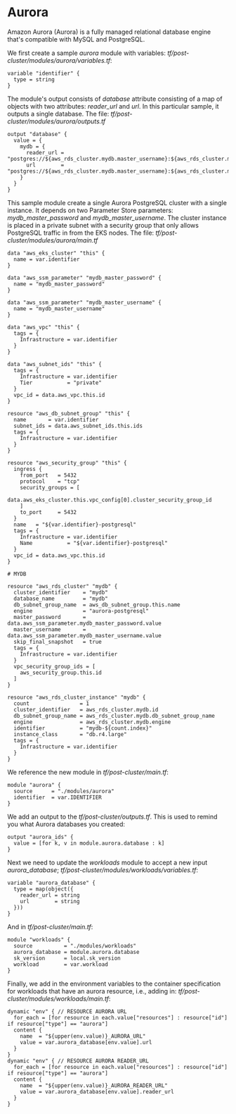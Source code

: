 # Aurora

Amazon Aurora (Aurora) is a fully managed relational database engine that's compatible with MySQL and PostgreSQL.

We first create a sample *aurora* module with variables: *tf/post-cluster/modules/aurora/variables.tf*:

```hcl
variable "identifier" {
  type = string
}
```

The module's output consists of *database* attribute consisting of a map of objects with two attributes: *reader_url* and *url*. In this particular sample, it outputs a single database. The file: *tf/post-cluster/modules/aurora/outputs.tf*

```hcl
output "database" {
  value = {
    mydb = {
      reader_url = "postgres://${aws_rds_cluster.mydb.master_username}:${aws_rds_cluster.mydb.master_password}@${aws_rds_cluster.mydb.reader_endpoint}/mydb"
      url        = "postgres://${aws_rds_cluster.mydb.master_username}:${aws_rds_cluster.mydb.master_password}@${aws_rds_cluster.mydb.endpoint}/mydb"
    }
  }
}
```

This sample module create a single Aurora PostgreSQL cluster with a single instance. It depends on two Parameter Store parameters: *mydb_master_password* and *mydb_master_username*. The cluster instance is placed in a private subnet with a security group that only allows PostgreSQL traffic in from the EKS nodes. The file: *tf/post-cluster/modules/aurora/main.tf*

```hcl
data "aws_eks_cluster" "this" {
  name = var.identifier
}

data "aws_ssm_parameter" "mydb_master_password" {
  name = "mydb_master_password"
}

data "aws_ssm_parameter" "mydb_master_username" {
  name = "mydb_master_username"
}

data "aws_vpc" "this" {
  tags = {
    Infrastructure = var.identifier
  }
}

data "aws_subnet_ids" "this" {
  tags = {
    Infrastructure = var.identifier
    Tier           = "private"
  }
  vpc_id = data.aws_vpc.this.id
}

resource "aws_db_subnet_group" "this" {
  name       = var.identifier
  subnet_ids = data.aws_subnet_ids.this.ids
  tags = {
    Infrastructure = var.identifier
  }
}

resource "aws_security_group" "this" {
  ingress {
    from_port   = 5432
    protocol    = "tcp"
    security_groups = [
      data.aws_eks_cluster.this.vpc_config[0].cluster_security_group_id
    ]
    to_port     = 5432
  }
  name   = "${var.identifier}-postgresql"
  tags = {
    Infrastructure = var.identifier
    Name           = "${var.identifier}-postgresql"
  }
  vpc_id = data.aws_vpc.this.id
}

# MYDB

resource "aws_rds_cluster" "mydb" {
  cluster_identifier    = "mydb"
  database_name         = "mydb"
  db_subnet_group_name  = aws_db_subnet_group.this.name
  engine                = "aurora-postgresql"
  master_password       = data.aws_ssm_parameter.mydb_master_password.value
  master_username       = data.aws_ssm_parameter.mydb_master_username.value
  skip_final_snapshot   = true
  tags = {
    Infrastructure = var.identifier
  }
  vpc_security_group_ids = [
    aws_security_group.this.id
  ]
}

resource "aws_rds_cluster_instance" "mydb" {
  count                = 1
  cluster_identifier   = aws_rds_cluster.mydb.id
  db_subnet_group_name = aws_rds_cluster.mydb.db_subnet_group_name
  engine               = aws_rds_cluster.mydb.engine
  identifier           = "mydb-${count.index}"
  instance_class       = "db.r4.large"
  tags = {
    Infrastructure = var.identifier
  }
}
```

We reference the new module in *tf/post-cluster/main.tf*:

```hcl
module "aurora" {
  source      = "./modules/aurora"
  identifier  = var.IDENTIFIER
}
```

We add an output to the *tf/post-cluster/outputs.tf*. This is used to remind you what Aurora databases you created:

```hcl
output "aurora_ids" {
  value = [for k, v in module.aurora.database : k]
}
```

Next we need to update the *workloads* module to accept a new input *aurora_database*; *tf/post-cluster/modules/workloads/variables.tf*:

```hcl
variable "aurora_database" {
  type = map(object({
    reader_url = string
    url        = string
  }))
}
```

And in *tf/post-cluster/main.tf*:

```hcl
module "workloads" {
  source          = "./modules/workloads"
  aurora_database = module.aurora.database
  sk_version      = local.sk_version
  workload        = var.workload
}
```

Finally, we add in the environment variables to the container specification for workloads that have an aurora resource, i.e., adding in: *tf/post-cluster/modules/workloads/main.tf*:

```hcl
dynamic "env" { // RESOURCE AURORA URL
  for_each = [for resource in each.value["resources"] : resource["id"] if resource["type"] == "aurora"]
  content {
    name  = "${upper(env.value)}_AURORA_URL"
    value = var.aurora_database[env.value].url
  }
}
dynamic "env" { // RESOURCE AURORA READER_URL
  for_each = [for resource in each.value["resources"] : resource["id"] if resource["type"] == "aurora"]
  content {
    name  = "${upper(env.value)}_AURORA_READER_URL"
    value = var.aurora_database[env.value].reader_url
  }
}
```
